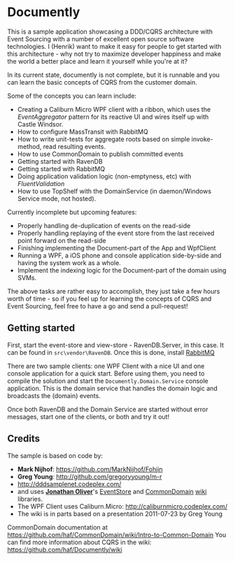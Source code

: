 # Documently

This is a sample application showcasing a DDD/CQRS architecture with Event Sourcing 
with a number of excellent open source software technologies. 
I (Henrik) want to make it easy for people to get started with this 
architecture - why not try to maximize developer happiness and make the 
world a better place and learn it yourself while you're at it?

In its current state, documently is not complete, but it is runnable and you can 
learn the basic concepts of CQRS from the customer domain. 

Some of the concepts you can learn include:

 * Creating a Caliburn Micro WPF client with a ribbon, which uses the *EventAggregator* pattern for its reactive UI and wires itself up with Castle Windsor.
 * How to configure MassTransit with RabbitMQ
 * How to write unit-tests for aggregate roots based on simple invoke-method, read resulting events.
 * How to use CommonDomain to publish committed events
 * Getting started with RavenDB
 * Getting started with RabbitMQ
 * Doing application validation logic (non-emptyness, etc) with *FluentValidation*
 * How to use TopShelf with the DomainService (in daemon/Windows Service mode, not hosted).

Currently incomplete but upcoming features:

 * Properly handling de-duplication of events on the read-side
 * Properly handling replaying of the event store from the last received point forward on the read-side
 * Finishing implementing the Document-part of the App and WpfClient
 * Running a WPF, a iOS phone and console application side-by-side and having the system work as a whole.
 * Implement the indexing logic for the Document-part of the domain using SVMs.

The above tasks are rather easy to accomplish, they just take a few hours worth of time - so if you feel up for learning the concepts of CQRS and Event Sourcing, feel free to have a go and send a pull-request!

## Getting started

First, start the event-store and view-store - RavenDB.Server, in this case. It can be found in `src\vendor\RavenDB`. Once this is done, install [RabbitMQ](http://www.rabbitmq.com/download.html)

There are two sample clients: one WPF Client with a nice UI and one console application for a quick start. Before using them, you need to compile the solution and start the `Documently.Domain.Service` console application. This is the domain service that handles the domain logic and broadcasts the (domain) events.

Once both RavenDB and the Domain Service are started without error messages, start one of the clients, or both and try it out!

## Credits

The sample is based on code by:

 * **Mark Nijhof**: <https://github.com/MarkNijhof/Fohjin>
 * **Greg Young**: <http://github.com/gregoryyoung/m-r>
 * <http://dddsamplenet.codeplex.com/>
 * and uses **[Jonathan Oliver](https://github.com/joliver/)**'s [EventStore](https://github.com/joliver/EventStore)  and [CommonDomain](https://github.com/haf/CommonDomain) [wiki](https://github.com/haf/CommonDomain/wiki) libraries.
 * The WPF Client uses Caliburn.Micro: <http://caliburnmicro.codeplex.com/>
 * The wiki is in parts based on a presentation 2011-07-23 by Greg Young

CommonDomain documentation at <https://github.com/haf/CommonDomain/wiki/Intro-to-Common-Domain>
You can find more information about CQRS in the wiki: <https://github.com/haf/Documently/wiki>